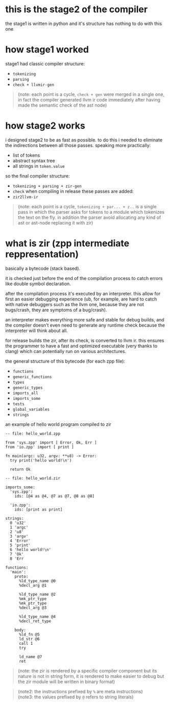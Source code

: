 # this is the stage2 of the compiler
the stage1 is written in python and it's structure has nothing
to do with this one

# how stage1 worked
stage1 had classic compiler structure:
* `tokenizing`
* `parsing`
* `check + llvmir-gen`

> (note: each point is a cycle, `check + gen` were merged in a single one, in fact the compiler generated llvm ir code immediately after having made the semantic check of the ast node)

# how stage2 works
i designed stage2 to be as fast as possible.
to do this i needed to eliminate the indirections between all those passes.
speaking more practically:
* list of tokens
* abstract syntax tree
* all strings in `token.value`

so the final compiler structure:
* `tokenizing + parsing + zir-gen`
* `check`
when compiling in release these passes are added:
* `zir2llvm-ir`

> (note: each point is a cycle, `tokenizing + par... + z..` is a single pass in which the parser asks for tokens to a module which tokenizes the text on the fly. in addition the parser avoid allocating any kind of ast or ast-node replacing it with zir)

# what is zir (zpp intermediate reppresentation)
basically a bytecode (stack based).

it is checked just before the end of the compilation process to catch errors like double symbol declaration.

after the compilation process it's executed by an interpreter. this allow for first an easier debugging experience (ub, for example, are hard to catch with native debuggers such as the llvm one, because they are not bugs/crash, they are symptoms of a bug/crash).

an interpreter makes everything more safe and stable for debug builds, and the compiler doesn't even need to generate any runtime check because the interpreter will think about all.

for release builds the zir, after its check, is converted to llvm ir.
this ensures the programmer to have a fast and optimized executable (very thanks to clang) which can potentially run on various architectures.

the general structure of this bytecode (for each zpp file):
* `functions`
* `generic_functions`
* `types`
* `generic_types`
* `imports_all`
* `imports_some`
* `tests`
* `global_variables`
* `strings`

an example of hello world program compiled to zir
```
-- file: hello_world.zpp

from 'sys.zpp' import [ Error, Ok, Err ]
from 'io.zpp' import [ print ]

fn main(argc: u32, argv: **u8) -> Error:
  try print('hello world!\n')
  
  return Ok
```

```
-- file: hello_world.zir

imports_some:
  'sys.zpp':
    ids: [@4 as @4, @7 as @7, @8 as @8]
  
  'io.zpp':
    ids: [print as print]

strings:
  0 'u32'
  1 'argc'
  2 'u8'
  3 'argv'
  4 'Error'
  5 'print'
  6 'hello world!\n'
  7 'Ok'
  8 'Err

functions:
  'main':
    proto:
      %ld_type_name @0
      %decl_arg @1

      %ld_type_name @2
      %mk_ptr_type
      %mk_ptr_type
      %decl_arg @3

      %ld_type_name @4
      %decl_ret_type
      
    body:
      %ld_fn @5
      ld_str @6
      call 1
      try

      ld_name @7
      ret
```

> (note: the zir is rendered by a specific compiler component but its nature is not in string form, it is rendered to make easier to debug but the zir module will be written in binary format)

> (note2: the instructions prefixed by `%` are meta instructions)<br>
> (note3: the values prefixed by `@` refers to string literals)
